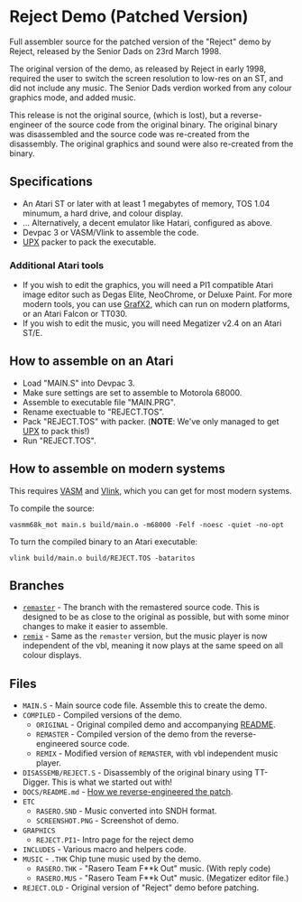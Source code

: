 # Reject Demo (Patched Version)

Full assembler source for the patched version of the "Reject" demo by Reject, released by the Senior Dads on 23rd March 1998.

The original version of the demo, as released by Reject in early 1998, required the user to switch the screen resolution to low-res on an ST, and did not include any music. The Senior Dads verdion worked from any colour graphics mode, and added music.

This release is not the original source, (which is lost), but a reverse-engineer of the source code from the original binary. The original binary was disassembled and the source code was re-created from the disassembly. The original graphics and sound were also re-created from the binary.

## Specifications

* An Atari ST or later with at least 1 megabytes of memory, TOS 1.04 minumum, a hard drive, and colour display.
* ... Alternatively, a decent emulator like Hatari, configured as above.
* Devpac 3 or VASM/Vlink to assemble the code.
* [UPX](https://upx.github.io/) packer to pack the executable.

### Additional Atari tools

* If you wish to edit the graphics, you will need a PI1 compatible Atari image editor such as Degas Elite, NeoChrome, or Deluxe Paint. For more modern tools, you can use [GrafX2](http://grafx2.chez.com/), which can run on modern platforms, or an Atari Falcon or TT030.
* If you wish to edit the music, you will need Megatizer v2.4 on an Atari ST/E.

## How to assemble on an Atari

* Load "MAIN.S" into Devpac 3.
* Make sure settings are set to assemble to Motorola 68000.
* Assemble to executable file "MAIN.PRG".
* Rename exectuable to "REJECT.TOS".
* Pack "REJECT.TOS" with packer. (**NOTE**: We've only managed to get [UPX](https://upx.github.io/) to pack this!)
* Run "REJECT.TOS".

## How to assemble on modern systems

This requires [VASM](http://sun.hasenbraten.de/vasm/) and [Vlink](http://www.compilers.de/vlink.html), which you can get for most modern systems.

To compile the source:

```vasmm68k_mot main.s build/main.o -m68000 -Felf -noesc -quiet -no-opt```

To turn the compiled binary to an Atari executable:

```vlink build/main.o build/REJECT.TOS -bataritos```

## Branches

* [`remaster`](https://github.com/theseniordads/reject/tree/remaster) - The branch with the remastered source code. This is designed to be as close to the original as possible, but with some minor changes to make it easier to assemble.
* [`remix`](https://github.com/theseniordads/reject/tree/remix) - Same as the `remaster` version, but the music player is now independent of the vbl, meaning it now plays at the same speed on all colour displays.

## Files

* `MAIN.S` - Main source code file. Assemble this to create the demo.
* `COMPILED` - Compiled versions of the demo.
  * `ORIGINAL` - Original compiled demo and accompanying [README](https://github.com/theseniordads/reject/blob/main/COMPILED/ORIGINAL/README.TXT).
  * `REMASTER` - Compiled version of the demo from the reverse-engineered source code.
  * `REMIX` - Modified version of `REMASTER`, with vbl independent music player.
* `DISASSEMB/REJECT.S` - Disassembly of the original binary using TT-Digger. This is what we started out with!
* `DOCS/README.md` - [How we reverse-engineered the patch](DOCS/README.md).
* `ETC`
  * `RASERO.SND` - Music converted into SNDH format.
  * `SCREENSHOT.PNG` - Screenshot of demo.
* `GRAPHICS`
  * `REJECT.PI1`- Intro page for the reject demo
* `INCLUDES` - Various macro and helpers code.
* `MUSIC` - `.THK` Chip tune music used by the demo.
  * `RASERO.THK` - "Rasero Team F**k Out" music. (With reply code)
  * `RASERO.MUS` - "Rasero Team F**k Out" music. (Megatizer editor file.)
* `REJECT.OLD` - Original version of "Reject" demo before patching.
